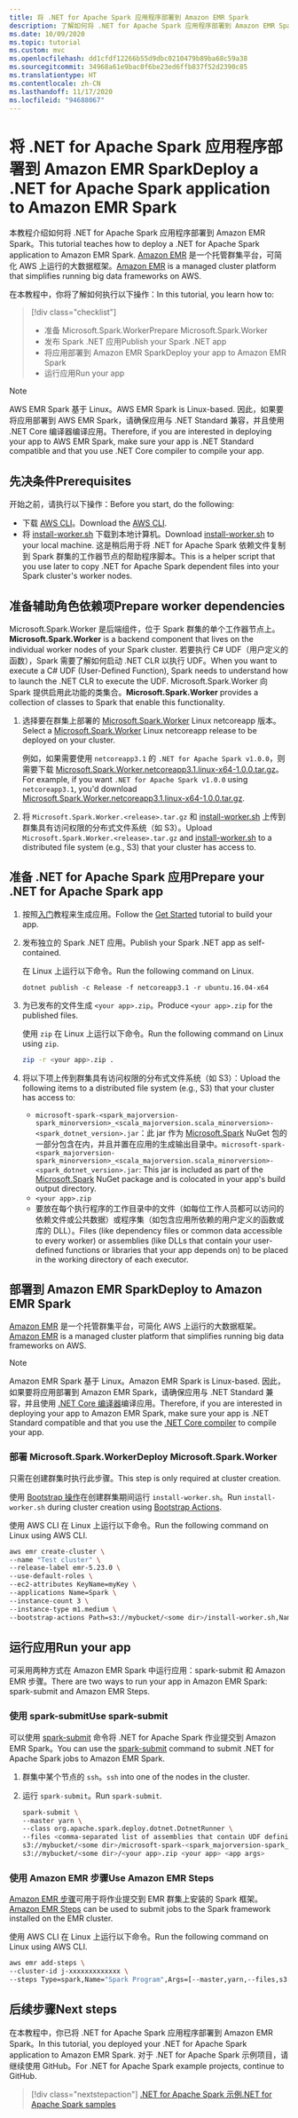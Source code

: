 ```yaml
---
title: 将 .NET for Apache Spark 应用程序部署到 Amazon EMR Spark
description: 了解如何将 .NET for Apache Spark 应用程序部署到 Amazon EMR Spark。
ms.date: 10/09/2020
ms.topic: tutorial
ms.custom: mvc
ms.openlocfilehash: dd1cfdf12266b55d9dbc0210479b89ba68c59a38
ms.sourcegitcommit: 34968a61e9bac0f6be23ed6ffb837f52d2390c85
ms.translationtype: HT
ms.contentlocale: zh-CN
ms.lasthandoff: 11/17/2020
ms.locfileid: "94688067"
---
```

# <a name="deploy-a-net-for-apache-spark-application-to-amazon-emr-spark"></a><span data-ttu-id="9659f-103">将 .NET for Apache Spark 应用程序部署到 Amazon EMR Spark</span><span class="sxs-lookup"><span data-stu-id="9659f-103">Deploy a .NET for Apache Spark application to Amazon EMR Spark</span></span>

<span data-ttu-id="9659f-104">本教程介绍如何将 .NET for Apache Spark 应用程序部署到 Amazon EMR Spark。</span><span class="sxs-lookup"><span data-stu-id="9659f-104">This tutorial teaches how to deploy a .NET for Apache Spark application to Amazon EMR Spark.</span></span> <span data-ttu-id="9659f-105">[Amazon EMR](https://docs.aws.amazon.com/emr/latest/ManagementGuide/emr-what-is-emr.html) 是一个托管群集平台，可简化 AWS 上运行的大数据框架。</span><span class="sxs-lookup"><span data-stu-id="9659f-105">[Amazon EMR](https://docs.aws.amazon.com/emr/latest/ManagementGuide/emr-what-is-emr.html) is a managed cluster platform that simplifies running big data frameworks on AWS.</span></span>

<span data-ttu-id="9659f-106">在本教程中，你将了解如何执行以下操作：</span><span class="sxs-lookup"><span data-stu-id="9659f-106">In this tutorial, you learn how to:</span></span>

> [!div class="checklist"]
>
> * <span data-ttu-id="9659f-107">准备 Microsoft.Spark.Worker</span><span class="sxs-lookup"><span data-stu-id="9659f-107">Prepare Microsoft.Spark.Worker</span></span>
> * <span data-ttu-id="9659f-108">发布 Spark .NET 应用</span><span class="sxs-lookup"><span data-stu-id="9659f-108">Publish your Spark .NET app</span></span>
> * <span data-ttu-id="9659f-109">将应用部署到 Amazon EMR Spark</span><span class="sxs-lookup"><span data-stu-id="9659f-109">Deploy your app to Amazon EMR Spark</span></span>
> * <span data-ttu-id="9659f-110">运行应用</span><span class="sxs-lookup"><span data-stu-id="9659f-110">Run your app</span></span>

> [!Note]
> <span data-ttu-id="9659f-111">AWS EMR Spark 基于 Linux。</span><span class="sxs-lookup"><span data-stu-id="9659f-111">AWS EMR Spark is Linux-based.</span></span> <span data-ttu-id="9659f-112">因此，如果要将应用部署到 AWS EMR Spark，请确保应用与 .NET Standard 兼容，并且使用 .NET Core 编译器编译应用。</span><span class="sxs-lookup"><span data-stu-id="9659f-112">Therefore, if you are interested in deploying your app to AWS EMR Spark, make sure your app is .NET Standard compatible and that you use .NET Core compiler to compile your app.</span></span>

## <a name="prerequisites"></a><span data-ttu-id="9659f-113">先决条件</span><span class="sxs-lookup"><span data-stu-id="9659f-113">Prerequisites</span></span>

<span data-ttu-id="9659f-114">开始之前，请执行以下操作：</span><span class="sxs-lookup"><span data-stu-id="9659f-114">Before you start, do the following:</span></span>

* <span data-ttu-id="9659f-115">下载 [AWS CLI](https://aws.amazon.com/cli/)。</span><span class="sxs-lookup"><span data-stu-id="9659f-115">Download the [AWS CLI](https://aws.amazon.com/cli/).</span></span>
* <span data-ttu-id="9659f-116">将 [install-worker.sh](https://github.com/dotnet/spark/blob/master/deployment/install-worker.sh) 下载到本地计算机。</span><span class="sxs-lookup"><span data-stu-id="9659f-116">Download [install-worker.sh](https://github.com/dotnet/spark/blob/master/deployment/install-worker.sh) to your local machine.</span></span> <span data-ttu-id="9659f-117">这是稍后用于将 .NET for Apache Spark 依赖文件复制到 Spark 群集的工作器节点的帮助程序脚本。</span><span class="sxs-lookup"><span data-stu-id="9659f-117">This is a helper script that you use later to copy .NET for Apache Spark dependent files into your Spark cluster's worker nodes.</span></span>

## <a name="prepare-worker-dependencies"></a><span data-ttu-id="9659f-118">准备辅助角色依赖项</span><span class="sxs-lookup"><span data-stu-id="9659f-118">Prepare worker dependencies</span></span>

<span data-ttu-id="9659f-119">Microsoft.Spark.Worker 是后端组件，位于 Spark 群集的单个工作器节点上。</span><span class="sxs-lookup"><span data-stu-id="9659f-119">**Microsoft.Spark.Worker** is a backend component that lives on the individual worker nodes of your Spark cluster.</span></span> <span data-ttu-id="9659f-120">若要执行 C# UDF（用户定义的函数），Spark 需要了解如何启动 .NET CLR 以执行 UDF。</span><span class="sxs-lookup"><span data-stu-id="9659f-120">When you want to execute a C# UDF (User-Defined Function), Spark needs to understand how to launch the .NET CLR to execute the UDF.</span></span> <span data-ttu-id="9659f-121">Microsoft.Spark.Worker 向 Spark 提供启用此功能的类集合。</span><span class="sxs-lookup"><span data-stu-id="9659f-121">**Microsoft.Spark.Worker** provides a collection of classes to Spark that enable this functionality.</span></span>

1. <span data-ttu-id="9659f-122">选择要在群集上部署的 [Microsoft.Spark.Worker](https://github.com/dotnet/spark/releases) Linux netcoreapp 版本。</span><span class="sxs-lookup"><span data-stu-id="9659f-122">Select a [Microsoft.Spark.Worker](https://github.com/dotnet/spark/releases) Linux netcoreapp release to be deployed on your cluster.</span></span>

   <span data-ttu-id="9659f-123">例如，如果需要使用 `netcoreapp3.1` 的 `.NET for Apache Spark v1.0.0`，则需要下载 [Microsoft.Spark.Worker.netcoreapp3.1.linux-x64-1.0.0.tar.gz](https://github.com/dotnet/spark/releases/download/v1.0.0/Microsoft.Spark.Worker.netcoreapp3.1.linux-x64-1.0.0.tar.gz)。</span><span class="sxs-lookup"><span data-stu-id="9659f-123">For example, if you want `.NET for Apache Spark v1.0.0` using `netcoreapp3.1`, you'd download [Microsoft.Spark.Worker.netcoreapp3.1.linux-x64-1.0.0.tar.gz](https://github.com/dotnet/spark/releases/download/v1.0.0/Microsoft.Spark.Worker.netcoreapp3.1.linux-x64-1.0.0.tar.gz).</span></span>

2. <span data-ttu-id="9659f-124">将 `Microsoft.Spark.Worker.<release>.tar.gz` 和 [install-worker.sh](https://github.com/dotnet/spark/blob/master/deployment/install-worker.sh) 上传到群集具有访问权限的分布式文件系统（如 S3）。</span><span class="sxs-lookup"><span data-stu-id="9659f-124">Upload `Microsoft.Spark.Worker.<release>.tar.gz` and [install-worker.sh](https://github.com/dotnet/spark/blob/master/deployment/install-worker.sh) to a distributed file system (e.g., S3) that your cluster has access to.</span></span>

## <a name="prepare-your-net-for-apache-spark-app"></a><span data-ttu-id="9659f-125">准备 .NET for Apache Spark 应用</span><span class="sxs-lookup"><span data-stu-id="9659f-125">Prepare your .NET for Apache Spark app</span></span>

1. <span data-ttu-id="9659f-126">按照[入门](get-started.md)教程来生成应用。</span><span class="sxs-lookup"><span data-stu-id="9659f-126">Follow the [Get Started](get-started.md) tutorial to build your app.</span></span>

2. <span data-ttu-id="9659f-127">发布独立的 Spark .NET 应用。</span><span class="sxs-lookup"><span data-stu-id="9659f-127">Publish your Spark .NET app as self-contained.</span></span>

   <span data-ttu-id="9659f-128">在 Linux 上运行以下命令。</span><span class="sxs-lookup"><span data-stu-id="9659f-128">Run the following command on Linux.</span></span>

   ```dotnetcli
   dotnet publish -c Release -f netcoreapp3.1 -r ubuntu.16.04-x64
   ```

3. <span data-ttu-id="9659f-129">为已发布的文件生成 `<your app>.zip`。</span><span class="sxs-lookup"><span data-stu-id="9659f-129">Produce `<your app>.zip` for the published files.</span></span>

   <span data-ttu-id="9659f-130">使用 `zip` 在 Linux 上运行以下命令。</span><span class="sxs-lookup"><span data-stu-id="9659f-130">Run the following command on Linux using `zip`.</span></span>

   ```bash
   zip -r <your app>.zip .
   ```

4. <span data-ttu-id="9659f-131">将以下项上传到群集具有访问权限的分布式文件系统（如 S3）：</span><span class="sxs-lookup"><span data-stu-id="9659f-131">Upload the following items to a distributed file system (e.g., S3) that your cluster has access to:</span></span>

   * <span data-ttu-id="9659f-132">`microsoft-spark-<spark_majorversion-spark_minorversion>_<scala_majorversion.scala_minorversion>-<spark_dotnet_version>.jar`：此 jar 作为 [Microsoft.Spark](https://www.nuget.org/packages/Microsoft.Spark/) NuGet 包的一部分包含在内，并且并置在应用的生成输出目录中。</span><span class="sxs-lookup"><span data-stu-id="9659f-132">`microsoft-spark-<spark_majorversion-spark_minorversion>_<scala_majorversion.scala_minorversion>-<spark_dotnet_version>.jar`: This jar is included as part of the [Microsoft.Spark](https://www.nuget.org/packages/Microsoft.Spark/) NuGet package and is colocated in your app's build output directory.</span></span>
   * `<your app>.zip`
   * <span data-ttu-id="9659f-133">要放在每个执行程序的工作目录中的文件（如每位工作人员都可以访问的依赖文件或公共数据）或程序集（如包含应用所依赖的用户定义的函数或库的 DLL）。</span><span class="sxs-lookup"><span data-stu-id="9659f-133">Files (like dependency files or common data accessible to every worker) or assemblies (like DLLs that contain your user-defined functions or libraries that your app depends on) to be placed in the working directory of each executor.</span></span>

## <a name="deploy-to-amazon-emr-spark"></a><span data-ttu-id="9659f-134">部署到 Amazon EMR Spark</span><span class="sxs-lookup"><span data-stu-id="9659f-134">Deploy to Amazon EMR Spark</span></span>

<span data-ttu-id="9659f-135">[Amazon EMR](https://docs.aws.amazon.com/emr/latest/ManagementGuide/emr-what-is-emr.html) 是一个托管群集平台，可简化 AWS 上运行的大数据框架。</span><span class="sxs-lookup"><span data-stu-id="9659f-135">[Amazon EMR](https://docs.aws.amazon.com/emr/latest/ManagementGuide/emr-what-is-emr.html) is a managed cluster platform that simplifies running big data frameworks on AWS.</span></span>

> [!NOTE]
> <span data-ttu-id="9659f-136">Amazon EMR Spark 基于 Linux。</span><span class="sxs-lookup"><span data-stu-id="9659f-136">Amazon EMR Spark is Linux-based.</span></span> <span data-ttu-id="9659f-137">因此，如果要将应用部署到 Amazon EMR Spark，请确保应用与 .NET Standard 兼容，并且使用 [.NET Core 编译器](https://dotnet.microsoft.com/download)编译应用。</span><span class="sxs-lookup"><span data-stu-id="9659f-137">Therefore, if you are interested in deploying your app to Amazon EMR Spark, make sure your app is .NET Standard compatible and that you use the [.NET Core compiler](https://dotnet.microsoft.com/download) to compile your app.</span></span>

### <a name="deploy-microsoftsparkworker"></a><span data-ttu-id="9659f-138">部署 Microsoft.Spark.Worker</span><span class="sxs-lookup"><span data-stu-id="9659f-138">Deploy Microsoft.Spark.Worker</span></span>

<span data-ttu-id="9659f-139">只需在创建群集时执行此步骤。</span><span class="sxs-lookup"><span data-stu-id="9659f-139">This step is only required at cluster creation.</span></span>

<span data-ttu-id="9659f-140">使用 [Bootstrap 操作](https://docs.aws.amazon.com/emr/latest/ManagementGuide/emr-plan-bootstrap.html)在创建群集期间运行 `install-worker.sh`。</span><span class="sxs-lookup"><span data-stu-id="9659f-140">Run `install-worker.sh` during cluster creation using [Bootstrap Actions](https://docs.aws.amazon.com/emr/latest/ManagementGuide/emr-plan-bootstrap.html).</span></span>

<span data-ttu-id="9659f-141">使用 AWS CLI 在 Linux 上运行以下命令。</span><span class="sxs-lookup"><span data-stu-id="9659f-141">Run the following command on Linux using AWS CLI.</span></span>

```bash
aws emr create-cluster \
--name "Test cluster" \
--release-label emr-5.23.0 \
--use-default-roles \
--ec2-attributes KeyName=myKey \
--applications Name=Spark \
--instance-count 3 \
--instance-type m1.medium \
--bootstrap-actions Path=s3://mybucket/<some dir>/install-worker.sh,Name="Install Microsoft.Spark.Worker",Args=["aws","s3://mybucket/<some dir>/Microsoft.Spark.Worker.<release>.tar.gz","/usr/local/bin"]
```

## <a name="run-your-app"></a><span data-ttu-id="9659f-142">运行应用</span><span class="sxs-lookup"><span data-stu-id="9659f-142">Run your app</span></span>

<span data-ttu-id="9659f-143">可采用两种方式在 Amazon EMR Spark 中运行应用：spark-submit 和 Amazon EMR 步骤。</span><span class="sxs-lookup"><span data-stu-id="9659f-143">There are two ways to run your app in Amazon EMR Spark: spark-submit and Amazon EMR Steps.</span></span>

### <a name="use-spark-submit"></a><span data-ttu-id="9659f-144">使用 spark-submit</span><span class="sxs-lookup"><span data-stu-id="9659f-144">Use spark-submit</span></span>

<span data-ttu-id="9659f-145">可以使用 [spark-submit](https://spark.apache.org/docs/latest/submitting-applications.html) 命令将 .NET for Apache Spark 作业提交到 Amazon EMR Spark。</span><span class="sxs-lookup"><span data-stu-id="9659f-145">You can use the [spark-submit](https://spark.apache.org/docs/latest/submitting-applications.html) command to submit .NET for Apache Spark jobs to Amazon EMR Spark.</span></span>

1. <span data-ttu-id="9659f-146">群集中某个节点的 `ssh`。</span><span class="sxs-lookup"><span data-stu-id="9659f-146">`ssh` into one of the nodes in the cluster.</span></span>

2. <span data-ttu-id="9659f-147">运行 `spark-submit`。</span><span class="sxs-lookup"><span data-stu-id="9659f-147">Run `spark-submit`.</span></span>

   ```bash
   spark-submit \
   --master yarn \
   --class org.apache.spark.deploy.dotnet.DotnetRunner \
   --files <comma-separated list of assemblies that contain UDF definitions, if any> \
   s3://mybucket/<some dir>/microsoft-spark-<spark_majorversion-spark_minorversion>_<scala_majorversion.scala_minorversion>-<spark_dotnet_version>.jar \
   s3://mybucket/<some dir>/<your app>.zip <your app> <app args>
   ```

### <a name="use-amazon-emr-steps"></a><span data-ttu-id="9659f-148">使用 Amazon EMR 步骤</span><span class="sxs-lookup"><span data-stu-id="9659f-148">Use Amazon EMR Steps</span></span>

<span data-ttu-id="9659f-149">[Amazon EMR 步骤](https://docs.aws.amazon.com/emr/latest/ReleaseGuide/emr-spark-submit-step.html)可用于将作业提交到 EMR 群集上安装的 Spark 框架。</span><span class="sxs-lookup"><span data-stu-id="9659f-149">[Amazon EMR Steps](https://docs.aws.amazon.com/emr/latest/ReleaseGuide/emr-spark-submit-step.html) can be used to submit jobs to the Spark framework installed on the EMR cluster.</span></span>

<span data-ttu-id="9659f-150">使用 AWS CLI 在 Linux 上运行以下命令。</span><span class="sxs-lookup"><span data-stu-id="9659f-150">Run the following command on Linux using AWS CLI.</span></span>

```bash
aws emr add-steps \
--cluster-id j-xxxxxxxxxxxxx \
--steps Type=spark,Name="Spark Program",Args=[--master,yarn,--files,s3://mybucket/<some dir>/<udf assembly>,--class,org.apache.spark.deploy.dotnet.DotnetRunner,s3://mybucket/<some dir>/microsoft-spark-<spark_majorversion-spark_minorversion>_<scala_majorversion.scala_minorversion>-<spark_dotnet_version>.jar,s3://mybucket/<some dir>/<your app>.zip,<your app>,<app arg 1>,<app arg 2>,...,<app arg n>],ActionOnFailure=CONTINUE
```

## <a name="next-steps"></a><span data-ttu-id="9659f-151">后续步骤</span><span class="sxs-lookup"><span data-stu-id="9659f-151">Next steps</span></span>

<span data-ttu-id="9659f-152">在本教程中，你已将 .NET for Apache Spark 应用程序部署到 Amazon EMR Spark。</span><span class="sxs-lookup"><span data-stu-id="9659f-152">In this tutorial, you deployed your .NET for Apache Spark application to Amazon EMR Spark.</span></span> <span data-ttu-id="9659f-153">对于 .NET for Apache Spark 示例项目，请继续使用 GitHub。</span><span class="sxs-lookup"><span data-stu-id="9659f-153">For .NET for Apache Spark example projects, continue to GitHub.</span></span>

> [!div class="nextstepaction"]
> [<span data-ttu-id="9659f-154">.NET for Apache Spark 示例</span><span class="sxs-lookup"><span data-stu-id="9659f-154">.NET for Apache Spark samples</span></span>](https://github.com/dotnet/spark/tree/master/examples)
